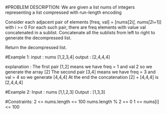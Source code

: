 #PROBLEM DESCRIPTION:
We are given a list nums of integers representing a list compressed
with run-length encoding

Consider each adjacent pair of elements [freq, val] = [nums[2*i], nums[2*i+1]] with i >= 0
For each such pair, there are freq elements with value val concatenated in a sublist. 
Concatenate all the sublists from left to right to generate the decompressed list.

Return the decompressed list.

#Example 1:
input : nums [1,2,3,4]
output : [2,4,4,4]

explanation : The first pair [1,2] means we have freq = 1 and val 2
				so we generate the array [2]
The second pair [3,4] means we have freq = 3 and val = 4 so we generate [4,4,4]
At the end the concatenation [2] + [4,4,4] is [2,4,4,4]

#Example 2:
Input : nums [1,1,2,3]
Output : [1,3,3]

#Constraints: 
2 <= nums.length <= 100
nums.length % 2 == 0
1 <= nums[i] <= 100